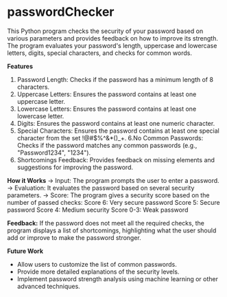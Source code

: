 # passwordChecker
This Python program checks the security of your password based on various parameters and provides feedback on how to improve its strength. The program evaluates your password's length, uppercase and lowercase letters, digits, special characters, and checks for common words.

**Features**
1. Password Length: Checks if the password has a minimum length of 8 characters.
2. Uppercase Letters: Ensures the password contains at least one uppercase letter.
3. Lowercase Letters: Ensures the password contains at least one lowercase letter.
4. Digits: Ensures the password contains at least one numeric character.
5. Special Characters: Ensures the password contains at least one special character from the set !@#$%^&*()_+.
6.No Common Passwords: Checks if the password matches any common passwords (e.g., "Password1234", "1234").
7. Shortcomings Feedback: Provides feedback on missing elements and suggestions for improving the password.

**How it Works**
-> Input: The program prompts the user to enter a password.
-> Evaluation: It evaluates the password based on several security parameters.
-> Score: The program gives a security score based on the number of passed checks:
  Score 6: Very secure password
  Score 5: Secure password
  Score 4: Medium security
  Score 0-3: Weak password
  
**Feedback:** If the password does not meet all the required checks, the program displays a list of shortcomings, highlighting what the user should add or improve to make the password stronger.

**Future Work**
- Allow users to customize the list of common passwords.
- Provide more detailed explanations of the security levels.
- Implement password strength analysis using machine learning or other advanced techniques.
